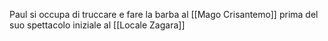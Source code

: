 Paul si occupa di truccare e fare la barba al [[Mago Crisantemo]] prima del suo spettacolo iniziale al [[Locale Zagara]]